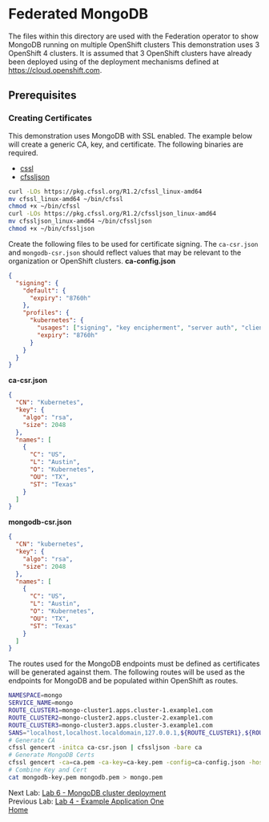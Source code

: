 # Federated MongoDB
The files within this directory are used with the Federation operator to show
MongoDB running on multiple OpenShift clusters This demonstration uses 3 OpenShift 4 clusters. It is assumed that 3 OpenShift
clusters have already been deployed using of the deployment mechanisms defined at
https://cloud.openshift.com.

## Prerequisites

### Creating Certificates
This demonstration uses MongoDB with SSL enabled. The example below will create a
generic CA, key, and certificate. The following binaries are required.

* [cssl](https://pkg.cfssl.org/R1.2/cfssl_linux-amd64)
* [cfssljson](https://pkg.cfssl.org/R1.2/cfssljson_linux-amd64)

~~~sh
curl -LOs https://pkg.cfssl.org/R1.2/cfssl_linux-amd64
mv cfssl_linux-amd64 ~/bin/cfssl
chmod +x ~/bin/cfssl
curl -LOs https://pkg.cfssl.org/R1.2/cfssljson_linux-amd64
mv cfssljson_linux-amd64 ~/bin/cfssljson
chmod +x ~/bin/cfssljson
~~~

Create the following files to be used for certificate signing. The `ca-csr.json` and `mongodb-csr.json` should reflect values that may be relevant to the organization or OpenShift clusters.
**ca-config.json**
```json
{
  "signing": {
    "default": {
      "expiry": "8760h"
    },
    "profiles": {
      "kubernetes": {
        "usages": ["signing", "key encipherment", "server auth", "client auth"],
        "expiry": "8760h"
      }
    }
  }
}
```
**ca-csr.json**
```json
{
  "CN": "Kubernetes",
  "key": {
    "algo": "rsa",
    "size": 2048
  },
  "names": [
    {
      "C": "US",
      "L": "Austin",
      "O": "Kubernetes",
      "OU": "TX",
      "ST": "Texas"
    }
  ]
}
```
**mongodb-csr.json**
```json
{
  "CN": "kubernetes",
  "key": {
    "algo": "rsa",
    "size": 2048
  },
  "names": [
    {
      "C": "US",
      "L": "Austin",
      "O": "Kubernetes",
      "OU": "TX",
      "ST": "Texas"
    }
  ]
}
```
The routes used for the MongoDB endpoints must be defined as certificates will be generated against them. The following  routes will be used as the endpoints for MongoDB and be populated within OpenShift as routes.

~~~sh
NAMESPACE=mongo
SERVICE_NAME=mongo
ROUTE_CLUSTER1=mongo-cluster1.apps.cluster-1.example1.com
ROUTE_CLUSTER2=mongo-cluster2.apps.cluster-2.example1.com
ROUTE_CLUSTER3=mongo-cluster3.apps.cluster-3.example1.com
SANS="localhost,localhost.localdomain,127.0.0.1,${ROUTE_CLUSTER1},${ROUTE_CLUSTER2},${ROUTE_CLUSTER3},${SERVICE_NAME},${SERVICE_NAME}.${NAMESPACE},${SERVICE_NAME}.${NAMESPACE}.svc.cluster.local"
# Generate CA
cfssl gencert -initca ca-csr.json | cfssljson -bare ca
# Generate MongoDB Certs
cfssl gencert -ca=ca.pem -ca-key=ca-key.pem -config=ca-config.json -hostname=${SANS} -profile=kubernetes mongodb-csr.json | cfssljson -bare mongodb
# Combine Key and Cert
cat mongodb-key.pem mongodb.pem > mongo.pem
~~~

Next Lab: [Lab 6 - MongoDB cluster deployment](./6.md)<br>
Previous Lab: [Lab 4 - Example Application One](./4.md)<br>
[Home](../README.md)
